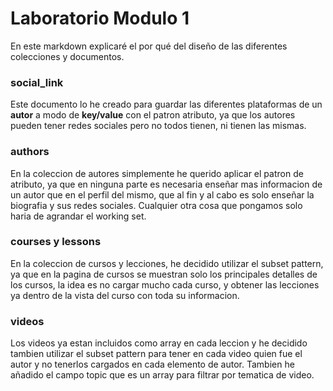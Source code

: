 ﻿# Laboratorio Modulo 1

En este markdown explicaré el por qué del diseño de las diferentes colecciones y documentos.

### social_link

Este documento lo he creado para guardar las diferentes plataformas de un **autor** a modo de **key/value** con el patron atributo, ya que los autores pueden tener redes sociales pero no todos tienen, ni tienen las mismas.

### authors
En la coleccion de autores simplemente he querido aplicar el patron de atributo, ya que en ninguna parte es necesaria enseñar mas informacion de un autor que en el perfil del mismo, que al fin y al cabo es solo enseñar la biografia y sus redes sociales. Cualquier otra cosa que pongamos solo haria de agrandar el working set.

### courses y lessons
En la coleccion de cursos y lecciones, he decidido utilizar el subset pattern, ya que en la pagina de cursos se muestran solo los principales detalles de los cursos, la idea es no cargar mucho cada curso, y obtener las lecciones ya dentro de la vista del curso con toda su informacion. 

### videos
Los videos ya estan incluidos como array en cada leccion y he decidido tambien utilizar el subset pattern para tener en cada video quien fue el autor y no tenerlos cargados en cada elemento de autor. Tambien he añadido el campo topic que es un array para filtrar por tematica de video.




